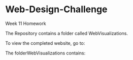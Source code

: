 # Web-Design-Challenge
Week 11 Homework

The Repository contains a folder called WebVisualizations.

To view the completed website, go to: 








The folderWebVisualizations contains:

